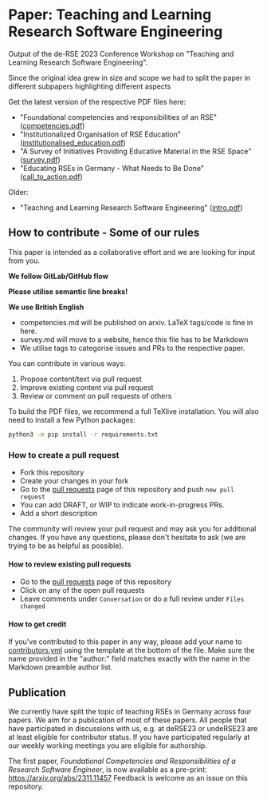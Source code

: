 # Paper: Teaching and Learning Research Software Engineering

Output of the de-RSE 2023 Conference Workshop on "Teaching and Learning Research Software Engineering".

Since the original idea grew in size and scope we had to split the paper in different subpapers highlighting different aspects

Get the latest version of the respective PDF files here:

* "Foundational competencies and responsibilities of an RSE" ([competencies.pdf](https://github.com/CaptainSifff/paper_teaching-learning-RSE/blob/build/competencies.pdf))
* "Institutionalized Organisation of RSE Education" ([institutionalised_education.pdf](https://github.com/CaptainSifff/paper_teaching-learning-RSE/blob/build/institutionalised_education.pdf))
* "A Survey of Initiatives Providing Educative Material in the RSE Space" ([survey.pdf](https://github.com/CaptainSifff/paper_teaching-learning-RSE/blob/build/survey.pdf))
* "Educating RSEs in Germany - What Needs to Be Done" ([call_to_action.pdf](https://github.com/CaptainSifff/paper_teaching-learning-RSE/blob/build/call_to_action.pdf))

Older:
* "Teaching and Learning Research Software Engineering" ([intro.pdf](https://github.com/CaptainSifff/paper_teaching-learning-RSE/blob/build/intro.pdf))

## How to contribute - Some of our rules

This paper is intended as a collaborative effort and we are looking for input from you.

**We follow GitLab/GitHub flow**

**Please utilise semantic line breaks!**

**We use British English**

- competencies.md will be published on arxiv. LaTeX tags/code is fine in here.
- survey.md will move to a website, hence this file has to be Markdown
- We utilise tags to categorise issues and PRs to the respective paper.

You can contribute in various ways:

1. Propose content/text via pull request
1. Improve existing content via pull request
1. Review or comment on pull requests of others

To build the PDF files, we recommend a full TeXlive installation.
You will also need to install a few Python packages:

```sh
python3 -m pip install -r requirements.txt
```

### How to create a pull request

- Fork this repository
- Create your changes in your fork
- Go to the [pull requests](https://github.com/CaptainSifff/paper_teaching-learning-RSE/pulls) page of this repository and push `new pull request`
- You can add DRAFT, or WIP to indicate work-in-progress PRs.
- Add a short description

The community will review your pull request and may ask you for additional changes.
If you have any questions, please don't hesitate to ask (we are trying to be as
helpful as possible).

#### How to review existing pull requests

- Go to the [pull requests](https://github.com/CaptainSifff/paper_teaching-learning-RSE/pulls) page of this repository
- Click on any of the open pull requests
- Leave comments under `Conversation` or do a full review under `Files changed`

#### How to get credit

If you've contributed to this paper in any way, please add your name to
[contributors.yml](contributors.yml) using the template at the bottom
of the file. Make sure the name provided in the "author:" field matches
exactly with the name in the Markdown preamble author list.

## Publication
We currently have split the topic of teaching RSEs in Germany across four papers.
We aim for a publication of most of these papers.
All people that have participated in discussions with us,
e.g. at deRSE23 or undeRSE23 are at least eligible for contributor status.
If you have participated regularly at our weekly working meetings you are eligible for
authorship.

The first paper,
_Foundational Competencies and Responsibilities of a Research Software Engineer_,
is now available as a pre-print: https://arxiv.org/abs/2311.11457
Feedback is welcome as an issue on this repository.
